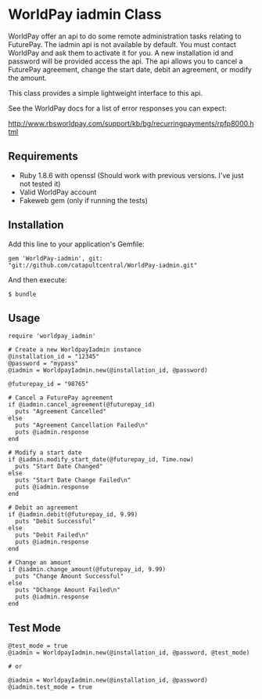 WorldPay iadmin Class
=====================

WorldPay offer an api to do some remote administration tasks relating to FuturePay. The iadmin
api is not available by default. You must contact WorldPay and ask them to activate it for you. A
new installation id and password will be provided access the api. The api allows you to cancel a
FuturePay agreement, change the start date, debit an agreement, or modify the amount.

This class provides a simple lightweight interface to this api.

See the WorldPay docs for a list of error responses you can expect:

http://www.rbsworldpay.com/support/kb/bg/recurringpayments/rpfp8000.html

Requirements
------------

* Ruby 1.8.6 with openssl (Should work with previous versions. I've just not tested it)
* Valid WorldPay account
* Fakeweb gem (only if running the tests)

Installation
------------

Add this line to your application's Gemfile:

    gem 'WorldPay-iadmin', git: "git://github.com/catapultcentral/WorldPay-iadmin.git"

And then execute:

    $ bundle

Usage
-----

	require 'worldpay_iadmin'

	# Create a new WorldpayIadmin instance
	@installation_id = "12345"
	@password = "mypass"
	@iadmin = WorldpayIadmin.new(@installation_id, @password)
	
	@futurepay_id = "98765"
	
	# Cancel a FuturePay agreement
	if @iadmin.cancel_agreement(@futurepay_id)
	  puts "Agreement Cancelled"
	else
	  puts "Agreement Cancellation Failed\n"
	  puts @iadmin.response
	end
	
	# Modify a start date
	if @iadmin.modify_start_date(@futurepay_id, Time.now)
	  puts "Start Date Changed"
	else
	  puts "Start Date Change Failed\n"
	  puts @iadmin.response
	end
	
	# Debit an agreement
	if @iadmin.debit(@futurepay_id, 9.99)
	  puts "Debit Successful"
	else
	  puts "Debit Failed\n"
	  puts @iadmin.response
	end
	
	# Change an amount
	if @iadmin.change_amount(@futurepay_id, 9.99)
	  puts "Change Amount Successful"
	else
      puts "DChange Amount Failed\n"
      puts @iadmin.response
    end

Test Mode
---------

    @test_mode = true
    @iadmin = WorldpayIadmin.new(@installation_id, @password, @test_mode)
  
    # or
  
    @iadmin = WorldpayIadmin.new(@installation_id, @password)
    @iadmin.test_mode = true



